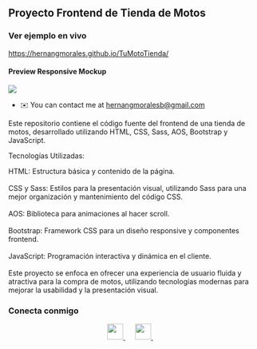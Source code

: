 ## Proyecto Frontend de Tienda de Motos

### Ver ejemplo en vivo

https://hernangmorales.github.io/TuMotoTienda/
#### Preview Responsive Mockup
![](https://github.com/HernanGmorales/TuMotoTienda/blob/master/previewmoto.png)


* ✉️  You can contact me at [hernangmoralesb@gmail.com](mailto:hernangmoralesb@gmail.com)

Este repositorio contiene el código fuente del frontend de una tienda de motos, desarrollado utilizando HTML, CSS, Sass, AOS, Bootstrap y JavaScript.

Tecnologías Utilizadas:

HTML: Estructura básica y contenido de la página.<br><br>
CSS y Sass: Estilos para la presentación visual, utilizando Sass para una mejor organización y mantenimiento del código CSS.<br><br>
AOS: Biblioteca para animaciones al hacer scroll.<br><br>
Bootstrap: Framework CSS para un diseño responsive y componentes frontend.<br><br>
JavaScript: Programación interactiva y dinámica en el cliente.<br><br>
Este proyecto se enfoca en ofrecer una experiencia de usuario fluida y atractiva para la compra de motos, utilizando tecnologías modernas para mejorar la usabilidad y la presentación visual.



### Conecta conmigo

<p align="center">
  <a href="https://www.github.com/HernanGmorales" target="_blank" rel="noreferrer">
    <picture>
      <source media="(prefers-color-scheme: dark)" srcset="https://raw.githubusercontent.com/danielcranney/readme-generator/main/public/icons/socials/github-dark.svg" />
      <source media="(prefers-color-scheme: light)" srcset="https://raw.githubusercontent.com/danielcranney/readme-generator/main/public/icons/socials/github.svg" />
      <img src="https://raw.githubusercontent.com/danielcranney/readme-generator/main/public/icons/socials/github.svg" width="32" height="32" />
    </picture>
  </a>
  &nbsp;&nbsp;&nbsp;&nbsp;
  <a href="http://www.instagram.com/gustav_morales/" target="_blank" rel="noreferrer">
    <picture>
      <source media="(prefers-color-scheme: dark)" srcset="https://raw.githubusercontent.com/danielcranney/readme-generator/main/public/icons/socials/instagram-dark.svg" />
      <source media="(prefers-color-scheme: light)" srcset="https://raw.githubusercontent.com/danielcranney/readme-generator/main/public/icons/socials/instagram.svg" />
      <img src="https://raw.githubusercontent.com/danielcranney/readme-generator/main/public/icons/socials/instagram.svg" width="32" height="32" />
    </picture>
  </a>
  &nbsp;&nbsp;&nbsp;&nbsp;
  <a href="https://www.linkedin.com/in/hernán-g-morales/" target="_blank" rel="noreferrer">
    <picture>
      <source media="(prefers-color-scheme: dark)" srcset="https://raw.githubusercontent.com/danielcranney/readme-generator/main/public/icons/socials/linkedin-dark.svg" />



      
